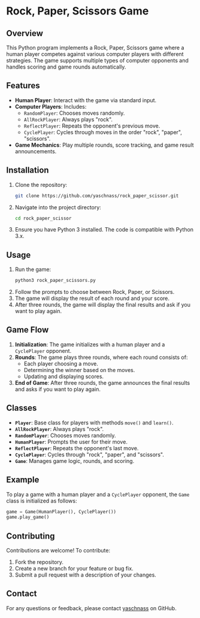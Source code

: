 # Rock, Paper, Scissors Game

## Overview

This Python program implements a Rock, Paper, Scissors game where a human player competes against various computer players with different strategies. The game supports multiple types of computer opponents and handles scoring and game rounds automatically.

## Features

- **Human Player**: Interact with the game via standard input.
- **Computer Players**: Includes:
  - `RandomPlayer`: Chooses moves randomly.
  - `AllRockPlayer`: Always plays "rock".
  - `ReflectPlayer`: Repeats the opponent's previous move.
  - `CyclePlayer`: Cycles through moves in the order "rock", "paper", "scissors".
- **Game Mechanics**: Play multiple rounds, score tracking, and game result announcements.

## Installation

1. Clone the repository:
    ```bash
    git clone https://github.com/yaschnass/rock_paper_scissor.git
    ```
2. Navigate into the project directory:
    ```bash
    cd rock_paper_scissor
    ```
3. Ensure you have Python 3 installed. The code is compatible with Python 3.x.

## Usage

1. Run the game:
    ```bash
    python3 rock_paper_scissors.py
    ```
2. Follow the prompts to choose between Rock, Paper, or Scissors.
3. The game will display the result of each round and your score.
4. After three rounds, the game will display the final results and ask if you want to play again.

## Game Flow

1. **Initialization**: The game initializes with a human player and a `CyclePlayer` opponent.
2. **Rounds**: The game plays three rounds, where each round consists of:
   - Each player choosing a move.
   - Determining the winner based on the moves.
   - Updating and displaying scores.
3. **End of Game**: After three rounds, the game announces the final results and asks if you want to play again.

## Classes

- **`Player`**: Base class for players with methods `move()` and `learn()`.
- **`AllRockPlayer`**: Always plays "rock".
- **`RandomPlayer`**: Chooses moves randomly.
- **`HumanPlayer`**: Prompts the user for their move.
- **`ReflectPlayer`**: Repeats the opponent's last move.
- **`CyclePlayer`**: Cycles through "rock", "paper", and "scissors".
- **`Game`**: Manages game logic, rounds, and scoring.

## Example

To play a game with a human player and a `CyclePlayer` opponent, the `Game` class is initialized as follows:

```python
game = Game(HumanPlayer(), CyclePlayer())
game.play_game()
```

## Contributing

Contributions are welcome! To contribute:
1. Fork the repository.
2. Create a new branch for your feature or bug fix.
3. Submit a pull request with a description of your changes.

## Contact

For any questions or feedback, please contact [yaschnass](https://github.com/yaschnass) on GitHub.

